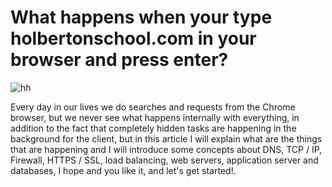 # What happens when your type holbertonschool.com in your browser and press enter?

![hh](https://cdn-images-1.medium.com/max/1200/1*HON5oXLaNlY6Fkaw593AuA.png)

Every day in our lives we do searches and requests from the Chrome browser, but we never see what happens internally with everything, in addition to the fact that completely hidden tasks are happening in the background for the client, but in this article I will explain what are the things that are happening and I will introduce some concepts about DNS, TCP / IP, Firewall, HTTPS / SSL, load balancing, web servers, application server and databases, I hope and you like it, and let's get started!.
